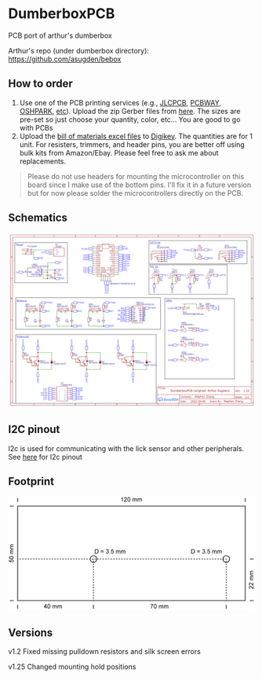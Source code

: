 # DumberboxPCB
 PCB port of arthur's dumberbox
 
 Arthur's repo (under dumberbox directory): https://github.com/asugden/bebox
 
## How to order
1. Use one of the PCB printing services (e.g., [JLCPCB](https://jlcpcb.com/), [PCBWAY](https://www.pcbway.com/), [OSHPARK](https://oshpark.com/), [etc](https://pcbshopper.com/)). Upload the zip Gerber files from [here](https://github.com/xzhang03/DumberboxPCB/tree/main/v1.2). The sizes are pre-set so just choose your quantity, color, etc... You are good to go with PCBs
2. Upload the [bill of materials excel files](https://github.com/xzhang03/DumberboxPCB/tree/main/v1.25) to [Digikey](https://www.digikey.com/en/mylists/). The quantities are for 1 unit. For resisters, trimmers, and header pins, you are better off using bulk kits from Amazon/Ebay. Please feel free to ask me about replacements.

> Please do not use headers for mounting the microcontroller on this board since I make use of the bottom pins. I'll fix it in a future version but for now please solder the microcontrollers directly on the PCB.

## Schematics
![Schematics](https://github.com/xzhang03/DumberboxPCB/blob/main/v1.25/Schematic_DumberboxPCB_2022-09-27.png)

## I2C pinout
I2c is used for communicating with the lick sensor and other peripherals. See [here](https://github.com/xzhang03/NidaqGUI/blob/master/PCBs/I2C_notes/readme.md) for I2c pinout

## Footprint
![Footprint](https://github.com/xzhang03/DumberboxPCB/blob/main/v1.25/board_footprint.png)

## Versions
v1.2 Fixed missing pulldown resistors and silk screen errors

v1.25 Changed mounting hold positions


